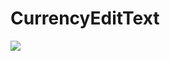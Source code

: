 # CurrencyEditText
[![](https://jitpack.io/v/djrausch/CurrencyEditText.svg)](https://jitpack.io/#djrausch/CurrencyEditText)
